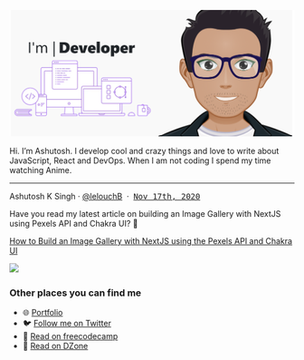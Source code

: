 [![cover image](https://github.com/lelouchB/lelouchB/blob/master/cover%20image.png)](https://ashutoshksingh.dev/)

Hi. I’m Ashutosh. I develop cool and crazy things and love to write about JavaScript, React and DevOps. When I am not coding I spend my time watching Anime.

<hr />
<p>
  Ashutosh K Singh · 
  <a href="https://github.com/lelouchB" rel="noopener noreferrer">@lelouchB</a>
  &nbsp;·&nbsp; 
  <a name="1605597875-1" href="#1605597875-1"><kbd>Nov 17th, 2020</kbd></a>
</p>

Have you read my latest article on building an Image Gallery with NextJS using Pexels API and Chakra UI? 🚀

[How to Build an Image Gallery with NextJS using the Pexels API and Chakra UI](https://www.freecodecamp.org/news/how-to-build-a-recipe-app-with-nextjs/)


<p>
  <a href="https://images.takeshape.io/f8a74ec5-467e-40b7-a2ab-09bf7265af9f/dev/55f254b4-cb42-41ec-8ad6-9364033bb577/Screenshot_2020-11-12%20NextJS%20Image%20Gallery.png?auto=compress%2Cformat" alt="" rel="noopener noreferrer">
    <img src="https://images.takeshape.io/f8a74ec5-467e-40b7-a2ab-09bf7265af9f/dev/55f254b4-cb42-41ec-8ad6-9364033bb577/Screenshot_2020-11-12%20NextJS%20Image%20Gallery.png?auto=compress%2Cformat&corner-radius=15%2C15%2C15%2C15&crop=faces%2Centropy&fit=crop&mask=corners&max-h=510&q=100&w=510"/>
  </a>

### Other places you can find me

* 🌐  [Portfolio](https://ashusingh.me)
* 🐦 [Follow me on Twitter](https://twitter.com/noharashutosh)
* 📖 [Read on freecodecamp](https://www.freecodecamp.org/news/author/ashutosh/)
* 📖 [Read on DZone](https://dzone.com/users/3800520/lelouchb.html)
